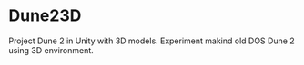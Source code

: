 # Dune23D
Project Dune 2 in Unity with 3D models. Experiment makind old DOS Dune 2 using 3D environment.
